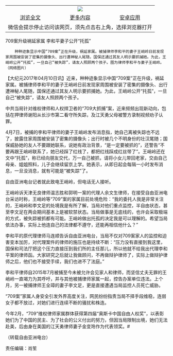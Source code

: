 

<table>
  <tr>
    <td align="center" colspan="3">
      <a href="https://github.com/ogate/ogate/blob/master/README.md"><img src="https://cloud.githubusercontent.com/assets/11880933/13434984/f430fae2-e012-11e5-814f-c2df1e82b247.jpg"/></a>
    </td>
  </tr>
  <tr>
    <td align="center">
      <a href="https://s3.ap-south-1.amazonaws.com/ogatem/oGate.htm?c817096&from=oNote">浏览全文</a>
    </td>
    <td align="center">
      <a href="https://s3.ap-south-1.amazonaws.com/ogatem/oGate.htm?from=oNote">更多内容</a>
    </td>
    <td align="center">
      <a href="https://raw.githubusercontent.com/ogate/up/master/ogate.apk">安卓应用</a>
    </td>
  </tr>
  <tr>
    <td align="center" colspan="3">
      微信会提示停止访问该网页，须先点击右上角，选择浏览器打开
    </td>
  </tr>
</table>    



709案升级祸延家属 李和平妻子公开“托孤”






        种种迹象显示中国“709案”正在升级，祸延家属。被捕律师李和平的妻子王峭岭日前发现家周围被安装了密集的摄像头、出行遭神秘人尾随，国保还通过其友人明示要抓捕她。为此，王峭岭公开“托孤”，一旦自己“被失踪”，请友人照顾两个孩子。图为律师李和平与妻子王峭岭。（网络图片）

【大纪元2017年04月10日讯】近来，种种迹象显示中国“709案”正在升级，祸延家属。被捕律师李和平的妻子王峭岭日前发现家周围被安装了密集的摄像头、出行遭神秘人尾随，国保还通过其友人明示要抓捕她。为此，王峭岭公开“托孤”，一旦自己“被失踪”，请友人照顾两个孩子。


中共当局针对维权律师和人权捍卫者的“709大抓捕”案，近来频频出现新动向，包括在押律师谢阳从长沙市第二看守所失踪，及江天勇父母被警方录制视频劝子认罪。


4月7日，被捕的李和平律师的妻子王峭岭发布消息指，她自己离被失踪也不远了，披露住家周围被安装了密集的摄像头；出行时被几个不明身份的壮汉尾随；国保威胁她的友人不要跟她联系，说她有政治背景，“是一定要被抓的”，还警告“不要再跟王峭岭联系了，她已经踩了红线了，都把红线踩成红丝带了”。王峭岭还在文中“托孤”，称已经向朋友交代，万一自己被抓，请将小女儿带回老家，交由自己母亲、姐姐照料，儿子会继续留京上学。她表示，从即日起会每隔一小时发布消息，一旦没消息，就有可能是“被失踪”了。


自由亚洲电台记者就此致电王峭岭，但电话无人接听。


王峭岭诉天津无良律师温志胜和郭明一案的代理人余文生律师，在接受自由亚洲电台采访时称，王峭岭等“709”案的家属目前处境危险：“我的委托人我是非常关注的，王峭岭和李文足的处境我是有所了解，当局对他们重点监控，半自由状态，甚至李文足在两会期间基本上是被软禁状态。当局做事是无底线的，也许会采取极端的方式，被失踪被抓都有可能。王峭岭做出托孤的决定我是可以理解的。希望当局依法办事，实际上他连自己的法律都不遵守，还能再相信他什么？”


李和平的原代理律师马连顺告诉自由亚洲电台，当局不仅对709案家人的监控和迫害变本加厉，对代理案件的律师的施压也是持续不断：“压力没有直接到我这里，国保和司法厅把这个压力直接压到我们所的主任那儿，所以他就不给我出代理李和平案的律师函。大家研究之后就让我做顾问，不再做辩护律师了，实际上做辩护律师之后，他们也不接受手续，我们也进不了法庭。”


李和平律师自2015年7月被捕至今未被允许会见家人和律师，而坚信丈夫无罪的王峭岭一直竭力为其呼吁，并与其他被捕律师家属一起，控告办案单位违法。上个月，另一被捕律师王全璋的妻子李文足，更是直接遭遇当局监控人员死亡威胁。


“709案”家属人身安全引发外界高度关注，网民纷纷指责当局不择手段维稳，连弱女子都不放过，对她们进行连续不断的骚扰和株连。


今年2月，“709”维权律师家属群体获得第四届“奥斯卡中国自由人权奖”，以表彰她们为了中国的民主、为了社会的公义付出的努力，但因当局限制出境，她们无法赴美，后由身在美国的江天勇律师妻子金变玲作为代表领奖。#


（转载自由亚洲电台）


责任编辑：肖笙



